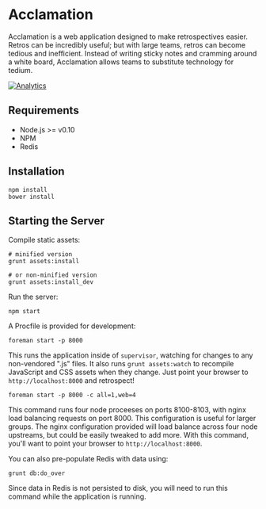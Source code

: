 Acclamation
===========

Acclamation is a web application designed to make retrospectives easier.  Retros
can be incredibly useful; but with large teams, retros can become tedious and
inefficient.  Instead of writing sticky notes and cramming around a white board,
Acclamation allows teams to substitute technology for tedium.

[![Analytics](https://ga-beacon.appspot.com/UA-43004538-2/matthewpatterson/acclamation)](https://github.com/igrigorik/ga-beacon)

Requirements
------------

* Node.js >= v0.10
* NPM
* Redis

Installation
------------

    npm install
    bower install

Starting the Server
-------------------

Compile static assets:

    # minified version
    grunt assets:install

    # or non-minified version
    grunt assets:install_dev

Run the server:

    npm start

A Procfile is provided for development:

    foreman start -p 8000

This runs the application inside of `supervisor`, watching for changes to any
non-vendored ".js" files.  It also runs `grunt assets:watch` to recompile
JavaScript and CSS assets when they change.  Just point your browser to
`http://localhost:8000` and retrospect!

    foreman start -p 8000 -c all=1,web=4

This command runs four node proceeses on ports 8100-8103, with nginx load
balancing requests on port 8000.  This configuration is useful for larger groups.
The nginx configuration provided will load balance across four node upstreams,
but could be easily tweaked to add more.  With this command, you'll want to point
your browser to `http://localhost:8000`.

You can also pre-populate Redis with data using:

    grunt db:do_over

Since data in Redis is not persisted to disk, you will need to run this command
while the application is running.

